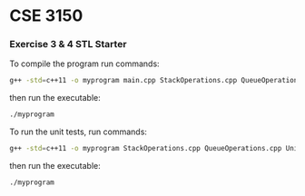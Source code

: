 # CSE 3150 
### Exercise 3 & 4 STL Starter

To compile the program run commands:
```bash
g++ -std=c++11 -o myprogram main.cpp StackOperations.cpp QueueOperations.cpp
```
then run the executable:
```bash
./myprogram
```


To run the unit tests, run commands:
```bash
g++ -std=c++11 -o myprogram StackOperations.cpp QueueOperations.cpp UnitTest.cpp -I/path/to/doctest
```

then run the executable:
```bash
./myprogram
```
